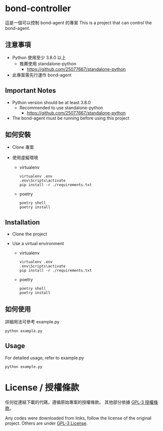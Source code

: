 # bond-controller

這是一個可以控制 bond-agent 的專案
This is a project that can control the bond-agent.

## 注意事項
* Python 使用至少 3.8.0 以上
  * 推薦使用 standalone-python
    * https://github.com/25077667/standalone-python
* 此專案需先行運作 bond-agent

## Important Notes
* Python version should be at least 3.8.0
  * Recommended to use standalone-python
    * https://github.com/25077667/standalone-python
* The bond-agent must be running before using this project

## 如何安裝

* Clone 專案
  
* 使用虛擬環境
  * virtualenv
  
    ```shell
    virtualenv .env
    .env\Scripts\activate
    pip install -r ./requirements.txt
    ```

  * poetry

    ```shell
    poetry shell
    poetry install
    ```

## Installation
* Clone the project
* Use a virtual environment

  * virtualenv

    ```shell
    virtualenv .env
    .env\Scripts\activate
    pip install -r ./requirements.txt
    ```

  * poetry

    ```shell
    poetry shell
    poetry install
    ```


## 如何使用

詳細用法可參考 example.py

```shell
python example.py
```

## Usage

For detailed usage, refer to example.py

```shell
python example.py
```

# License / 授權條款

任何從連結下載的代碼，遵循原始專案的授權條款。
其他部分依據 [GPL-3 授權條款](/LICENSE)。

Any codes were downloaded from links, follow the license of the original project.
Others are under [GPL-3 License](/LICENSE).